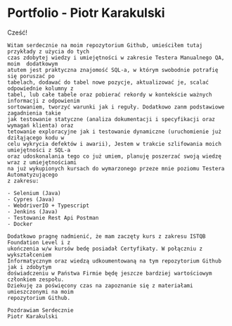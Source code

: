 # Portfolio - Piotr Karakulski

Cześć!

	Witam serdecznie na moim repozytorium Github, umieściłem tutaj przykłady z użycia do tych 
	czas zdobytej wiedzy i umiejętności w zakresie Testera Manualnego QA, moim  dodatkowym 
	atutem jest praktyczna znajomość SQL-a, w którym swobodnie potrafię się poruszać po 
	tabelach, dodawać do tabel nowe pozycje, aktualizować je, scalać odpowiednie kolumny z 
	tabel, lub całe tabele oraz pobierać rekordy w kontekście ważnych informacji z odpowienim 
	sortowaniem, tworzyć warunki jak i reguły. Dodatkowo zanm podstawiowe zagadnienia takie 
	jak testowanie statyczne (analiza dokumentacji i specyfikacji oraz wymagań klienta) oraz 
	tetowanie exploracyjne jak i testowanie dynamiczne (uruchomienie już dziłąjącego kodu w 
	celu wykrycia defektów i awarii), Jestem w trakcie szlifowania moich umiejętności z SQL-a 
	oraz udoskonalania tego co już umiem, planuję poszerzać swoją wiedzę wraz z umiejętnościami 
	na już wykupionych kursach do wymarzonego przeze mnie poziomu Testera Automatyzującego 
	z zakresu:
	
	- Selenium (Java)
	- Cypres (Java)
	- WebdriverIO + Typescript 
	- Jenkins (Java)
	- Testowanie Rest Api Postman
	- Docker

	Dodatkowo pragnę nadmienić, że mam zaczęty kurs z zakresu ISTQB Foundation Level i z 
	ukończenia w/w kursów bedę posiadał Certyfikaty. W połączniu z wykształceniem 
	Informatycznym oraz wiedzą udkoumentowaną na tym repozytorium Github jak i zdobytym 
	doświadczeniu w Państwa Firmie będę jeszcze bardziej wartościowym członkiem zespołu. 
	Dziekuję za poświęcony czas na zapoznanie się z materiałami umieszczonymi na moim 
	repozytorium Github.

	Pozdrawiam Serdecznie 
	Piotr Karakulski
